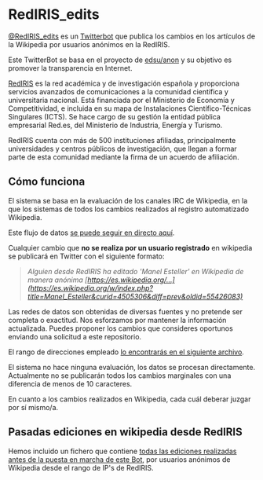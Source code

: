 # RedIRIS_edits

[@RedIRIS_edits](https://twitter.com/RedIRIS_edits) es un [Twitterbot](http://en.wikipedia.org/wiki/Twitterbot) que publica los cambios en los artículos de la Wikipedia por usuarios anónimos en la RedIRIS.

Este TwitterBot se basa en el proyecto de [edsu/anon](https://github.com/edsu/anon) y su objetivo es promover la transparencia en Internet.

[RedIRIS](http://www.rediris.es) es la red académica y de investigación española y proporciona servicios avanzados de comunicaciones a la comunidad científica y universitaria nacional. Está financiada por el Ministerio de Economía y Competitividad, e incluida en su mapa de Instalaciones Científico-Técnicas Singulares (ICTS). Se hace cargo de su gestión la entidad pública empresarial Red.es, del Ministerio de Industria, Energía y Turismo.

RedIRIS cuenta con más de 500 instituciones afiliadas, principalmente universidades y centros públicos de investigación, que llegan a formar parte de esta comunidad mediante la firma de un acuerdo de afiliación.

## Cómo funciona

El sistema se basa en la evaluación de los canales IRC de Wikipedia, en la que los sistemas de todos los cambios realizados al registro automatizado Wikipedia.

Este flujo de datos [se puede seguir en directo aquí](http://wikistream.wmflabs.org). 

Cualquier cambio que **no se realiza por un usuario registrado** en wikipedia se publicará en Twitter con el siguiente formato:

> _Alguien desde RedIRIS ha editado 'Manel Esteller' en Wikipedia de manera anónima [https://es.wikipedia.org/…](https://es.wikipedia.org/w/index.php?title=Manel_Esteller&curid=4505306&diff=prev&oldid=55426083)_

Las redes de datos son obtenidas de diversas fuentes y no pretende ser completa o exactitud. Nos esforzamos por mantener la información actualizada. Puedes proponer los cambios que consideres oportunos enviando una solicitud a este repositorio.

El rango de direcciones empleado [lo encontrarás en el siguiente archivo](blob/master/rediris-networks.json). 

El sistema no hace ninguna evaluación, los datos se procesan directamente. Actualmente no se publicarán todos los cambios marginales con una diferencia de menos de 10 caracteres.

En cuanto a los cambios realizados en Wikipedia, cada cuál deberar juzgar por sí mismo/a.


## Pasadas ediciones en wikipedia desde RedIRIS

Hemos incluido un fichero que contiene [todas las ediciones realizadas antes de la puesta en marcha de este Bot](blob/master/rediris_parl_wikipedia.md), por usuarios anónimos de Wikipedia desde el rango de IP's de RedIRIS.




